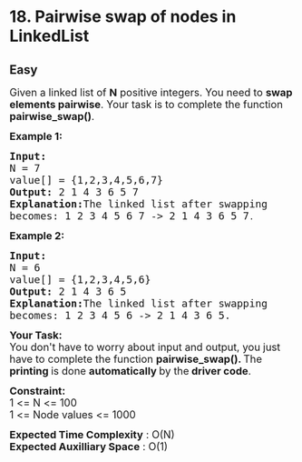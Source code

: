 # 18. Pairwise swap of nodes in LinkedList
## Easy 
<div class="problem-statement">
                <p></p><p><span style="font-size:18px">Given a linked list of <strong>N</strong> positive integers. You need to <strong>swap elements pairwise</strong>. Your task is to complete the function <strong>pairwise_swap()</strong>.</span></p>

<p><span style="font-size:18px"><strong>Example 1:</strong></span></p>

<pre><span style="font-size:18px"><strong>Input:
</strong>N = 7
value[] = {1,2,3,4,5,6,7}
<strong>Output: </strong>2 1 4 3 6 5 7<strong>
Explanation:</strong>The linked list after swapping
becomes: 1 2 3 4 5 6 7 -&gt; 2 1 4 3 6 5 7</span>.
</pre>

<p><span style="font-size:18px"><strong>Example 2:</strong></span></p>

<pre><span style="font-size:18px"><strong>Input:
</strong>N = 6
value[] = {1,2,3,4,5,6}
<strong>Output: </strong>2 1 4 3 6 5<strong>
Explanation:</strong>The linked list after swapping
becomes: 1 2 3 4 5 6 -&gt; 2 1 4 3 6 5.</span></pre>

<p><span style="font-size:18px"><strong>Your Task:</strong><br>
You don't have to worry about input and output, you just have to complete the function <strong>pairwise_swap(). </strong>The <strong>printing </strong>is done <strong>automatically </strong>by the<strong> driver code</strong>.</span></p>

<p><span style="font-size:18px"><strong>Constraint:</strong><br>
1 &lt;= N &lt;= 100</span><br>
<span style="font-size:18px">1 &lt;= Node values &lt;= 1000</span></p>

<p><span style="font-size:18px"><strong>Expected Time Complexity</strong> : O(N)<br>
<strong>Expected Auxilliary Space</strong> : O(1)</span></p>
 <p></p>
            </div>